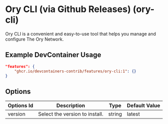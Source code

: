 
# Ory CLI (via Github Releases) (ory-cli)

Ory CLI is a convenient and easy-to-use tool that helps you manage and configure The Ory Network.

## Example DevContainer Usage

```json
"features": {
    "ghcr.io/devcontainers-contrib/features/ory-cli:1": {}
}
```

## Options

| Options Id | Description | Type | Default Value |
|-----|-----|-----|-----|
| version | Select the version to install. | string | latest |


